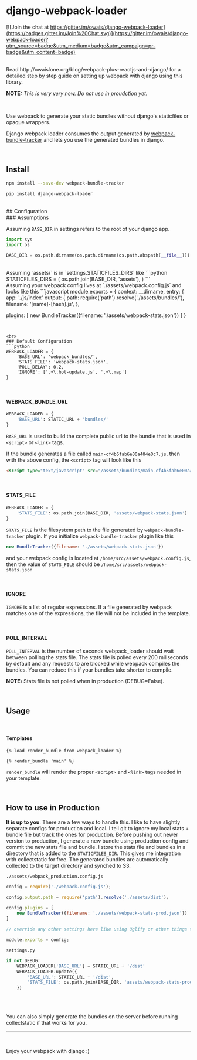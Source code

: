 # django-webpack-loader

[![Join the chat at https://gitter.im/owais/django-webpack-loader](https://badges.gitter.im/Join%20Chat.svg)](https://gitter.im/owais/django-webpack-loader?utm_source=badge&utm_medium=badge&utm_campaign=pr-badge&utm_content=badge)

<br>
Read http://owaislone.org/blog/webpack-plus-reactjs-and-django/ for a detailed step by step guide on setting up webpack with django using this library.

**NOTE:** *This is very very new. Do not use in proudction yet.*

<br>

Use webpack to generate your static bundles without django's staticfiles or opaque wrappers. 


Django webpack loader consumes the output generated by [webpack-bundle-tracker](https://github.com/owais/webpack-bundle-tracker) and lets you use the generated bundles in django.


<br>

## Install

```bash
npm install --save-dev webpack-bundle-tracker

pip install django-webpack-loader
```

<br>
## Configuration

<br>
### Assumptions

Assuming `BASE_DIR` in settings refers to the root of your django app.
```python
import sys
import os

BASE_DIR = os.path.dirname(os.path.dirname(os.path.abspath(__file__)))
```

<br>
Assuming `assets/` is in `settings.STATICFILES_DIRS` like
```python
STATICFILES_DIRS = (
	os.path.join(BASE_DIR, 'assets'),
)
```

<br>
Assuming your webpack config lives at `./assets/webpack.config.js` and looks like this
```javascript
module.exports = {
  context: __dirname,
  entry: {
    app: './js/index'
    output: {
      path: require('path').resolve('./assets/bundles/'),
      filename: '[name]-[hash].js',
  },

  plugins: [
    new BundleTracker({filename: './assets/webpack-stats.json'})
  ]
}

```


<br>
### Default Configuration
```python
WEBPACK_LOADER = {
    'BASE_URL': 'webpack_bundles/',
    'STATS_FILE': 'webpack-stats.json',
    'POLL_DELAY': 0.2,
    'IGNORE': ['.+\.hot-update.js', '.+\.map']
}
```

<br>

#### WEBPACK_BUNDLE_URL
```python
WEBPACK_LOADER = {
	'BASE_URL': STATIC_URL + 'bundles/'
}
```

`BASE_URL` is used to build the complete public url to the bundle that is used in `<script>` or `<link>` tags.

If the bundle generates a file called `main-cf4b5fab6e00a404e0c7.js`, then with the above config, the `<script>` tag will look like this

```html
<script type="text/javascript" src="/assets/bundles/main-cf4b5fab6e00a404e0c7.js"/>
```

<br>

#### STATS_FILE
```python
WEBPACK_LOADER = {
	'STATS_FILE': os.path.join(BASE_DIR, 'assets/webpack-stats.json')
}
```

`STATS_FILE` is the filesystem path to the file generated by `webpack-bundle-tracker` plugin. If you initialize `webpack-bundle-tracker` plugin like this

```javascript
new BundleTracker({filename: './assets/webpack-stats.json'})
```

and your webpack config is located at `/home/src/assets/webpack.config.js`, then the value of `STATS_FILE` should be `/home/src/assets/webpack-stats.json`

<br>

#### IGNORE
`IGNORE` is a list of regular expressions. If a file generated by webpack matches one of the expressions, the file will not be included in the template.

<br>

#### POLL_INTERVAL

`POLL_INTERVAL` is the number of seconds webpack_loader should wait between polling the stats file. The stats file is polled every 200 miliseconds by default and any requests to are blocked while webpack compiles the bundles. You can reduce this if your bundles take shorter to compile.

**NOTE:** Stats file is not polled when in production (DEBUG=False).

<br>


## Usage
<br>

#### Templates

```HTML+Django
{% load render_bundle from webpack_loader %}

{% render_bundle 'main' %}
```

`render_bundle` will render the proper `<script>` and `<link>` tags needed in your template.

<br>

## How to use in Production

**It is up to you**. There are a few ways to handle this. I like to have slightly separate configs for production and local. I tell git to ignore my local stats + bundle file but track the ones for production. Before pushing out newer version to production, I generate a new bundle using production config and commit the new stats file and bundle. I store the stats file and bundles in a directory that is added to the `STATICFILES_DIR`. This gives me integration with collectstatic for free. The generated bundles are automatically collected to the target directory and synched to S3.


`./assets/webpack_production.config.js`
```javascript
config = require('./webpack.config.js');

config.output.path = require('path').resolve('./assets/dist');

config.plugins = [
    new BundleTracker({filename: './assets/webpack-stats-prod.json'})
]

// override any other settings here like using Uglify or other things that make sense for production environments.

module.exports = config;
```

`settings.py`
```python
if not DEBUG:
	WEBPACK_LOADER['BASE_URL'] = STATIC_URL + '/dist'
	WEBPACK_LOADER.update({
		'BASE_URL': STATIC_URL + '/dist',
		'STATS_FILE': os.path.join(BASE_DIR, 'assets/webpack-stats-prod.json'
	})
```

<br><br>


You can also simply generate the bundles on the server before running collectstatic if that works for you. 


--------------------
<br>


Enjoy your webpack with django :)
